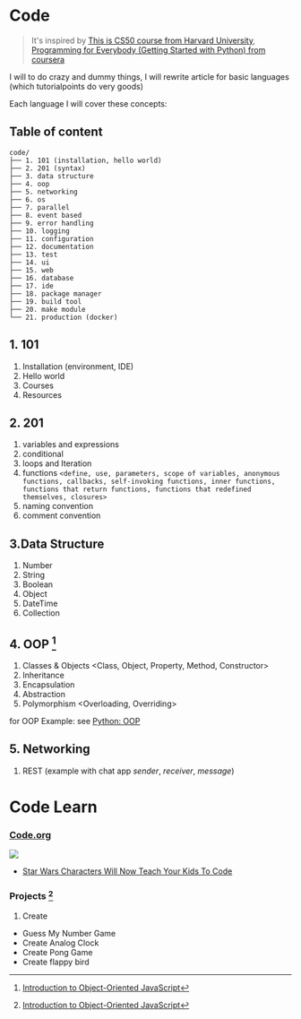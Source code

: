 # Code

> It's inspired by [This is CS50 course from Harvard University](https://cs50.harvard.edu/), [Programming for Everybody (Getting Started with Python) from coursera](https://www.class-central.com/mooc/4319/coursera-programming-for-everybody-getting-started-with-python)

I will to do crazy and dummy things, I will rewrite article for basic languages (which tutorialpoints do very goods)

Each language I will cover these concepts:

## Table of content

```
code/
├── 1. 101 (installation, hello world)
├── 2. 201 (syntax)
├── 3. data structure
├── 4. oop
├── 5. networking
├── 6. os
├── 7. parallel
├── 8. event based
├── 9. error handling
├── 10. logging
├── 11. configuration
├── 12. documentation
├── 13. test
├── 14. ui
├── 15. web
├── 16. database
├── 17. ide
├── 18. package manager
├── 19. build tool
├── 20. make module
└── 21. production (docker)
```

## 1. 101

1. Installation (environment, IDE)
2. Hello world
3. Courses
4. Resources

## 2. 201

1. variables and expressions
2. conditional
3. loops and Iteration
4. functions `<define, use, parameters, scope of variables, anonymous functions, callbacks, self-invoking functions, inner functions, functions that return functions, functions that redefined themselves, closures>`
5. naming convention
6. comment convention

## 3.Data Structure
1. Number
2. String
3. Boolean
4. Object
5. DateTime
6. Collection

## 4. OOP [^1]

1. Classes & Objects <Class, Object, Property, Method, Constructor>
2. Inheritance
3. Encapsulation
4. Abstraction <Interface>
5. Polymorphism <Overloading, Overriding>

for OOP Example: see [Python: OOP](http://magizbox.com/index.php/code/python/python-oop/)

## 5. Networking

1. REST (example with chat app *sender*, *receiver*, *message*)

[^1]: [Introduction to Object-Oriented JavaScript](https://developer.mozilla.org/en-US/docs/Web/JavaScript/Introduction_to_Object-Oriented_JavaScript)

# Code Learn

### [Code.org](http://code.org)

![](https://www.systemsbiology.org/wp-content/uploads/2013/03/codeorg.png)

* [Star Wars Characters Will Now Teach Your Kids To Code](http://www.wired.com/2015/11/star-wars-characters-will-now-teach-your-kids-to-code/)

### Projects [^1]

1. Create
* Guess My Number Game
* Create Analog Clock
* Create Pong Game
* Create flappy bird

[^1]: [](http://www.codeskulptor.org/coursera/interactivepython.html)
